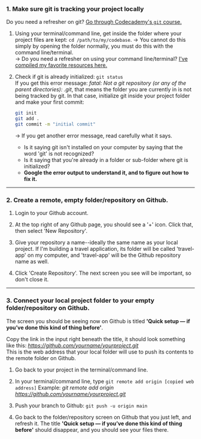 ### 1. Make sure git is tracking your project locally

Do you need a refresher on git? [Go through Codecademy's `git` course.](https://www.codecademy.com/courses/learn-git)

1. Using your terminal/command line, get inside the folder where your project files are kept: 
  `cd /path/to/my/codebase`. 
  → You cannot do this simply by opening the folder normally, you must do this with the command line/terminal.  
  → Do you need a refresher on using your command line/terminal? [I've compiled my favorite resources here.](https://github.com/mindplace/stack-for-yourself/blob/master/docs/command_line_ui.md)

2. Check if git is already initialized: `git status`  
  If you get this error message: _fatal: Not a git repository (or any of the parent directories): .git_, that means the folder you are currently in is not being tracked by git. In that case, initialize git inside your project folder and make your first commit:
    ```bash
    git init
    git add .
    git commit -m "initial commit"
    ```
    → If you get another error message, read carefully what it says. 
      * Is it saying git isn't installed on your computer by saying that the word 'git' is not recognized? 
      * Is it saying that you're already in a folder or sub-folder where git is initialized?  
      * **Google the error output to understand it, and to figure out how to fix it.**

<hr>

### 2. Create a remote, empty folder/repository on Github.

1. Login to your Github account. 

2. At the top right of any Github page, you should see a '+' icon. Click that, then select 'New Repository'. 

3. Give your repository a name--ideally the same name as your local project. If I'm building a travel application, its folder will be called 'travel-app' on my computer, and 'travel-app' will be the Github repository name as well.

4. Click 'Create Repository'. The next screen you see will be important, so don't close it.

<hr>

### 3. Connect your local project folder to your empty folder/repository on Github.

The screen you should be seeing now on Github is titled **'Quick setup — if you’ve done this kind of thing before'**. 

Copy the link in the input right beneath the title, it should look something like this: 
  _https://github.com/yourname/yourproject.git_  
This is the web address that your local folder will use to push its contents to the remote folder on Github.

1. Go back to your project in the terminal/command line. 

2. In your terminal/command line, type `git remote add origin [copied web address]` 
   Example: _git remote add origin https://github.com/yourname/yourproject.git_

3. Push your branch to Github: `git push -u origin main` 

4. Go back to the folder/repository screen on Github that you just left, and refresh it. The title **'Quick setup — if you’ve done this kind of thing before'** should disappear, and you should see your files there. 